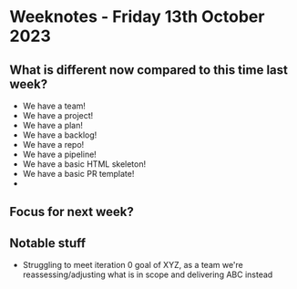 # Weeknotes - Friday 13th October 2023

## What is different now compared to this time last week? 

- We have a team!
- We have a project!
- We have a plan!
- We have a backlog!
- We have a repo!
- We have a pipeline!
- We have a basic HTML skeleton!
- We have a basic PR template!
- 


## Focus for next week?

## Notable stuff

- Struggling to meet iteration 0 goal of XYZ, as a team we're reassessing/adjusting what is in scope and delivering ABC
  instead

